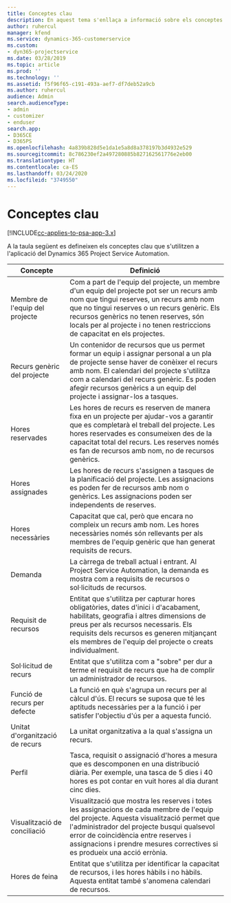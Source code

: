 ```yaml
---
title: Conceptes clau
description: En aquest tema s'enllaça a informació sobre els conceptes clau de l'administració de recursos al Project Service Automation.
author: ruhercul
manager: kfend
ms.service: dynamics-365-customerservice
ms.custom:
- dyn365-projectservice
ms.date: 03/28/2019
ms.topic: article
ms.prod: ''
ms.technology: ''
ms.assetid: f5f96f65-c191-493a-aef7-df7deb52a9cb
ms.author: ruhercul
audience: Admin
search.audienceType:
- admin
- customizer
- enduser
search.app:
- D365CE
- D365PS
ms.openlocfilehash: 4a839b828d5e1da1e5a8d8a378197b3d4932e529
ms.sourcegitcommit: 8c786230ef2a497280885b827162561776e2eb00
ms.translationtype: HT
ms.contentlocale: ca-ES
ms.lasthandoff: 03/24/2020
ms.locfileid: "3749550"
---
```

# <a name="key-concepts"></a>Conceptes clau

[!INCLUDE[cc-applies-to-psa-app-3.x](../includes/cc-applies-to-psa-app-3x.md)]

A la taula següent es defineixen els conceptes clau que s'utilitzen a l'aplicació del Dynamics 365 Project Service Automation.

| Concepte                    | Definició |
|----------------------------|------------|
| Membre de l'equip del projecte        | Com a part de l'equip del projecte, un membre d'un equip del projecte pot ser un recurs amb nom que tingui reserves, un recurs amb nom que no tingui reserves o un recurs genèric. Els recursos genèrics no tenen reserves, són locals per al projecte i no tenen restriccions de capacitat en els projectes. |
| Recurs genèric del projecte   | Un contenidor de recursos que us permet formar un equip i assignar personal a un pla de projecte sense haver de conèixer el recurs amb nom. El calendari del projecte s'utilitza com a calendari del recurs genèric. Es poden afegir recursos genèrics a un equip del projecte i assignar-los a tasques. |
| Hores reservades               | Les hores de recurs es reserven de manera fixa en un projecte per ajudar-vos a garantir que es completarà el treball del projecte. Les hores reservades es consumeixen des de la capacitat total del recurs. Les reserves només es fan de recursos amb nom, no de recursos genèrics. |
| Hores assignades             | Les hores de recurs s'assignen a tasques de la planificació del projecte. Les assignacions es poden fer de recursos amb nom o genèrics. Les assignacions poden ser independents de reserves. |
| Hores necessàries             | Capacitat que cal, però que encara no compleix un recurs amb nom. Les hores necessàries només són rellevants per als membres de l'equip genèric que han generat requisits de recurs. |
| Demanda                     | La càrrega de treball actual i entrant. Al Project Service Automation, la demanda es mostra com a requisits de recursos o sol·licituds de recursos. |
| Requisit de recursos       | Entitat que s'utilitza per capturar hores obligatòries, dates d'inici i d'acabament, habilitats, geografia i altres dimensions de preus per als recursos necessaris. Els requisits dels recursos es generen mitjançant els membres de l'equip del projecte o creats individualment. |
| Sol·licitud de recurs           | Entitat que s'utilitza com a "sobre" per dur a terme el requisit de recurs que ha de complir un administrador de recursos. |
| Funció de recurs per defecte      | La funció en què s'agrupa un recurs per al càlcul d'ús. El recurs se suposa que té les aptituds necessàries per a la funció i per satisfer l'objectiu d'ús per a aquesta funció. |
| Unitat d'organització de recurs | La unitat organitzativa a la qual s'assigna un recurs. |
| Perfil                    | Tasca, requisit o assignació d'hores a mesura que es descomponen en una distribució diària. Per exemple, una tasca de 5 dies i 40 hores es pot contar en vuit hores al dia durant cinc dies. |
| Visualització de conciliació        | Visualització que mostra les reserves i totes les assignacions de cada membre de l'equip del projecte. Aquesta visualització permet que l'administrador del projecte busqui qualsevol error de coincidència entre reserves i assignacions i prendre mesures correctives si es produeix una acció errònia. |
| Hores de feina                 | Entitat que s'utilitza per identificar la capacitat de recursos, i les hores hàbils i no hàbils. Aquesta entitat també s'anomena calendari de recursos. |
